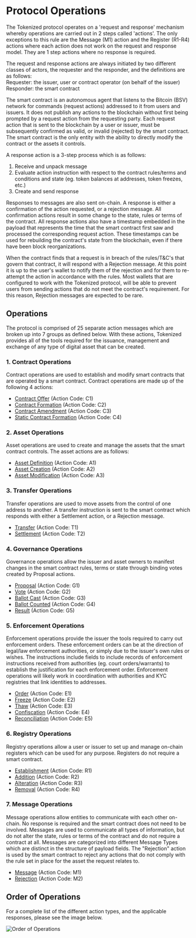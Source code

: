 # Protocol Operations

The Tokenized protocol operates on a 'request and response' mechanism whereby operations are carried out in 2 steps called 'actions'.  The only exceptions to this rule are the Message (M1) action and the Register (R1-R4) actions where each action does not work on the request and response model.  They are 1 step actions where no response is required.  

The request and response actions are always initiated by two different classes of actors, the requester and the responder, and the definitions are as follows:  
Requester: the issuer, user or contract operator (on behalf of the issuer)
Responder: the smart contract 

The smart contract is an autonomous agent that listens to the Bitcoin (BSV) network for commands (request actions) addressed to it from users and issuers. It does not publish any actions to the blockchain without first being prompted by a request action from the requesting party. Each request action that is sent to the blockchain by a user or issuer, must be subsequently confirmed as valid, or invalid (rejected) by the smart contract. The smart contract is the only entity with the ability to directly modify the contract or the assets it controls. 

A response action is a 3-step process which is as follows:

1. Receive and unpack message
2. Evaluate action instruction with respect to the contract rules/terms and conditions and state (eg. token balances at addresses, token freezes, etc.)
3. Create and send response

Responses to messages are also sent on-chain. A response is either a confirmation of the action requested, or a rejection message. All confirmation actions result in some change to the state, rules or terms of the contract.  All response actions also have a timestamp embedded in the payload that represents the time that the smart contract first saw and processed the corresponding request action.  These timestamps can be used for rebuilding the contract's state from the blockchain, even if there have been block reorganizations. 

When the contract finds that a request is in breach of the rules/T&C's that govern that contract, it will respond with a Rejection message. At this point it is up to the user's wallet to notify them of the rejection and for them to re-attempt the action in accordance with the rules. Most wallets that are configured to work with the Tokenized protocol, will be able to prevent users from sending actions that do not meet the contract's requirement. For this reason, Rejection messages are expected to be rare.

## Operations

The protocol is comprised of 25 separate action messages which are broken up into 7 groups as defined below. With these actions, Tokenized provides all of the tools required for the issuance, management and exchange of any type of digital asset that can be created.

### 1. Contract Operations

Contract operations are used to establish and modify smart contracts that are operated by a smart contract. Contract operations are made up of the following 4 actions:

* [Contract Offer](../protocol/contract-offer) (Action Code: C1)
* [Contract Formation](../protocol/contract-formation) (Action Code: C2)
* [Contract Amendment](../protocol/contract-amendment) (Action Code: C3)
* [Static Contract Formation](../protocol/static-contract-formation) (Action Code: C4)

### 2. Asset Operations

Asset operations are used to create and manage the assets that the smart contract controls. The asset actions are as follows:

* [Asset Definition](../protocol/asset-definition) (Action Code: A1)
* [Asset Creation](../protocol/asset-creation) (Action Code: A2)
* [Asset Modification](../protocol/asset-modification) (Action Code: A3)

### 3. Transfer Operations

Transfer operations are used to move assets from the control of one address to another. A transfer instruction is sent to the smart contract which responds with either a Settlement action, or a Rejection message.

* [Transfer](../protocol/transfer) (Action Code: T1)
* [Settlement](../protocol/settlement) (Action Code: T2)

### 4. Governance Operations

Governance operations allow the issuer and asset owners to manifest changes in the smart contract rules, terms or state through binding votes created by Proposal actions.

* [Proposal](../protocol/proposal) (Action Code: G1)
* [Vote](../protocol/vote) (Action Code: G2)
* [Ballot Cast](../protocol/ballot-cast) (Action Code: G3)
* [Ballot Counted](../protocol/ballot-counted) (Action Code: G4)
* [Result](../protocol/result) (Action Code: G5)

### 5. Enforcement Operations

Enforcement operations provide the issuer the tools required to carry out enforcement orders.  These enforcement orders can be at the direction of legal/law enforcement authorities, or simply due to the issuer's own rules or wishes.  The instructions include fields to include records of enforcement instructions received from authorities (eg. court orders/warrants) to establish the justification for each enforcement order.  Enforcement operations will likely work in coordination with authorities and KYC registries that link identities to addresses.

* [Order](../protocol/order) (Action Code: E1)
* [Freeze](../protocol/freeze) (Action Code: E2)
* [Thaw](../protocol/thaw) (Action Code: E3)
* [Confiscation](../protocol/confiscation) (Action Code: E4)
* [Reconciliation](../protocol/reconciliation) (Action Code: E5)

### 6. Registry Operations

Registry operations allow a user or issuer to set up and manage on-chain registers which can be used for any purpose.  Registers do not require a smart contract.

* [Establishment](../protocol/establishment) (Action Code: R1)
* [Addition](../protocol/addition) (Action Code: R2)
* [Alteration](../protocol/alteration) (Action Code: R3)
* [Removal](../protocol/removal) (Action Code: R4)

### 7. Message Operations

Message operations allow entities to communicate with each other on-chain. No response is required and the smart contract does not need to be involved.  Messages are used to communicate all types of information, but do not alter the state, rules or terms of the contract and do not require a contract at all.  Messages are categorized into different Message Types which are distinct in the structure of payload fields. The "Rejection" action is used by the smart contract to reject any actions that do not comply with the rule set in place for the asset the request relates to.

* [Message](../protocol/message) (Action Code: M1)
* [Rejection](../protocol/rejection) (Action Code: M2)

## Order of Operations

For a complete list of the different action types, and the applicable responses, please see the image below.

<img src="https://raw.githubusercontent.com/tokenized/docs/master/images/order-of-operations.svg?sanitize=true" alt="Order of Operations" align="middle">
